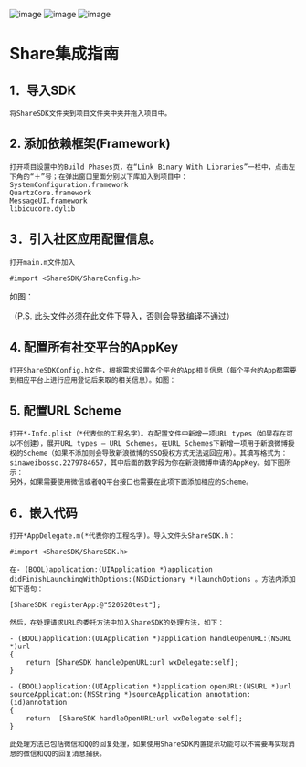 ![image](http://www.sharesdk.cn/media/attached/sharesdk_1.png)
![image](http://www.sharesdk.cn/media/attached/sharesdk_2.png)
![image](http://www.sharesdk.cn/media/attached/sharesdk_3.png)

# Share集成指南

## 1．导入SDK
    将ShareSDK文件夹到项目文件夹中夹并拖入项目中。


## 2. 添加依赖框架(Framework)
    打开项目设置中的Build Phases页，在“Link Binary With Libraries”一栏中，点击左下角的“＋”号；在弹出窗口里面分别以下库加入到项目中：
    SystemConfiguration.framework
    QuartzCore.framework
    MessageUI.framework
    libicucore.dylib



## 3．引入社区应用配置信息。
    打开main.m文件加入
    
`#import <ShareSDK/ShareConfig.h>`

如图：
    
（P.S. 此头文件必须在此文件下导入，否则会导致编译不通过）

## 4. 配置所有社交平台的AppKey
    打开ShareSDKConfig.h文件，根据需求设置各个平台的App相关信息（每个平台的App都需要到相应平台上进行应用登记后来取的相关信息）。如图：


## 5.  配置URL Scheme
    打开*-Info.plist（*代表你的工程名字）。在配置文件中新增一项URL types（如果存在可以不创建），展开URL types – URL Schemes，在URL Schemes下新增一项用于新浪微博授权的Scheme（如果不添加则会导致新浪微博的SSO授权方式无法返回应用）。其填写格式为：sinaweibosso.2279784657，其中后面的数字段为你在新浪微博申请的AppKey。如下图所示：
    另外，如果需要使用微信或者QQ平台接口也需要在此项下面添加相应的Scheme。

## 6．嵌入代码
    打开*AppDelegate.m(*代表你的工程名字)。导入文件头ShareSDK.h：

<pre><code>#import &lt;ShareSDK/ShareSDK.h&gt;</code></pre>

    在- (BOOL)application:(UIApplication *)application didFinishLaunchingWithOptions:(NSDictionary *)launchOptions 。方法内添加如下语句：
    
<pre><code>[ShareSDK registerApp:@"520520test"];</code></pre>

    然后，在处理请求URL的委托方法中加入ShareSDK的处理方法，如下：
    
<pre><code>- (BOOL)application:(UIApplication *)application handleOpenURL:(NSURL *)url
{
    return [ShareSDK handleOpenURL:url wxDelegate:self];
}

- (BOOL)application:(UIApplication *)application openURL:(NSURL *)url sourceApplication:(NSString *)sourceApplication annotation:(id)annotation
{
    return  [ShareSDK handleOpenURL:url wxDelegate:self];
}</code></pre>

    此处理方法已包括微信和QQ的回复处理，如果使用ShareSDK内置提示功能可以不需要再实现消息的微信和QQ的回复消息捕获。
